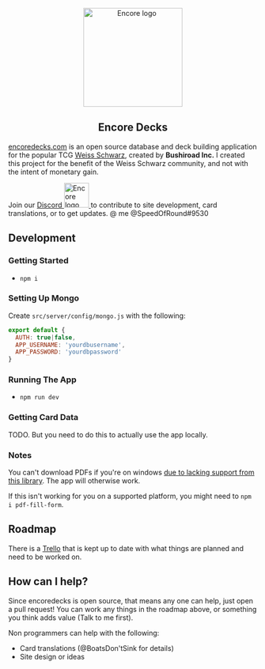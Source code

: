 
<p align="center"><a href="https://www.encoredecks.com" target="_blank" rel="noopener noreferrer"><img width="200" src="https://www.encoredecks.com/images/assets/Clappy_240.png" alt="Encore logo"></a></p>

<h2 align="center">Encore Decks</h2>

[encoredecks.com](https://encoredecks.com) is an open source database and deck building application for the popular TCG [Weiss Schwarz](https://en.ws-tcg.com/), created by **Bushiroad Inc.** I created this project for the benefit of the Weiss Schwarz community, and not with the intent of monetary gain.

Join our <a href="https://discord.gg/cFsZJCq"> Discord <img width="50" src="https://discordapp.com/assets/2c21aeda16de354ba5334551a883b481.png" alt="Encore logo"> </a> to contribute to site development, card translations, or to get updates.
@ me @SpeedOfRound#9530

## Development

### Getting Started

* `npm i`

### Setting Up Mongo

Create `src/server/config/mongo.js` with the following:

```js
export default {
  AUTH: true|false,
  APP_USERNAME: 'yourdbusername',
  APP_PASSWORD: 'yourdbpassword'
}
```

### Running The App

* `npm run dev`

### Getting Card Data

TODO. But you need to do this to actually use the app locally.

### Notes

You can't download PDFs if you're on windows [due to lacking support from this library](https://github.com/tpisto/pdf-fill-form). The app will otherwise work.

If this isn't working for you on a supported platform, you might need to `npm i pdf-fill-form`.

## Roadmap

There is a [Trello](https://trello.com/b/eQnnH19k/encoredecks) that is kept up to date with what things are planned and need to be worked on.

## How can I help?

Since encoredecks is open source, that means any one can help, just open a pull request! You can work any things in the roadmap above, or something you think adds value (Talk to me first).

Non programmers can help with the following:

 - Card translations (@BoatsDon'tSink for details)
 - Site design or ideas
